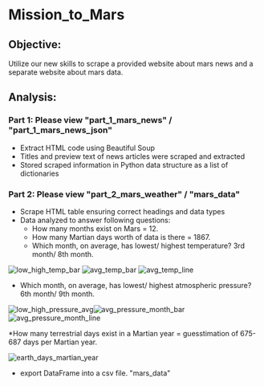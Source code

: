 # Mission_to_Mars

## Objective: 
Utilize our new skills to scrape a provided website about mars news and a separate website about mars data. 

## Analysis: 
### Part 1: Please view "part_1_mars_news" / "part_1_mars_news_json"

* Extract HTML code using Beautiful Soup
* Titles and preview text of news articles were scraped and extracted
* Stored scraped information in Python data structure as a list of dictionaries

### Part 2: Please view "part_2_mars_weather" / "mars_data"
* Scrape HTML table ensuring correct headings and data types
* Data analyzed to answer following questions: 
  * How many months exist on Mars = 12.
  * How many Martian days worth of data is there = 1867.
  * Which month, on average, has lowest/ highest temperature? 3rd month/ 8th month.
  
![low_high_temp_bar](https://user-images.githubusercontent.com/111904266/208323180-19e8af39-a14e-47d0-80b1-7540279029da.png)
![avg_temp_bar](https://user-images.githubusercontent.com/111904266/208323313-bcf71fdc-6614-40a1-bf8e-81b666cbc8a1.png)
![avg_temp_line](https://user-images.githubusercontent.com/111904266/208323316-b948cbd4-f786-4162-81d9-025c4200c933.png)

  * Which month, on average, has lowest/ highest atmospheric pressure? 6th month/ 9th month.
  
![low_high_pressure_avg](https://user-images.githubusercontent.com/111904266/208323247-2f76f9dd-61b1-4c80-a8a0-7465c07c75f8.png)![avg_pressure_month_bar](https://user-images.githubusercontent.com/111904266/208323329-c601e530-46aa-4e83-91c7-73f6a63c9d6f.png)
![avg_pressure_month_line](https://user-images.githubusercontent.com/111904266/208323333-cb455461-19ec-41e9-bf98-81cdc607afd1.png)

 
  *How many terrestrial days exist in a Martian year = guesstimation of 675-687 days per Martian year. 
  
  ![earth_days_martian_year](https://user-images.githubusercontent.com/111904266/208323303-1a99797d-7754-472f-a18e-6231420d67cf.png)
  
  * export DataFrame into a csv file. "mars_data"

